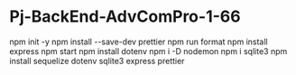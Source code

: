 # Pj-BackEnd-AdvComPro-1-66


 npm init -y
 npm install --save-dev prettier
 npm run format
 npm install express
 npm start
 npm install dotenv
 npm i -D nodemon
 npm i sqlite3
 npm install sequelize dotenv sqlite3 express prettier